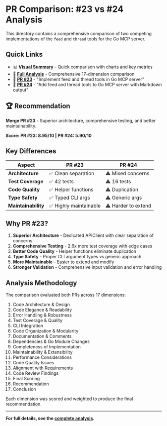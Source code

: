 # PR Comparison: #23 vs #24 Analysis

This directory contains a comprehensive comparison of two competing implementations of the `feed` and `thread` tools for the Go MCP server.

## Quick Links

- 📊 **[Visual Summary](./docs/pr-comparison-summary.md)** - Quick comparison with charts and key metrics
- 📝 **[Full Analysis](./docs/pr-comparison-23-vs-24.md)** - Comprehensive 17-dimension comparison
- 🔗 **[PR #23](https://github.com/oyin-bo/autoreply/pull/23)** - "Implement feed and thread tools in Go MCP server"
- 🔗 **[PR #24](https://github.com/oyin-bo/autoreply/pull/24)** - "Add feed and thread tools to Go MCP server with Markdown output"

## 🏆 Recommendation

**Merge PR #23** - Superior architecture, comprehensive testing, and better maintainability.

**Score: PR #23: 8.95/10 | PR #24: 5.90/10**

## Key Differences

| Aspect | PR #23 | PR #24 |
|--------|--------|--------|
| **Architecture** | ✅ Clean separation | ⚠️ Mixed concerns |
| **Test Coverage** | ✅ 42 tests | ⚠️ 16 tests |
| **Code Quality** | ✅ Helper functions | ⚠️ Duplication |
| **Type Safety** | ✅ Typed CLI args | ⚠️ Generic args |
| **Maintainability** | ✅ Highly maintainable | ⚠️ Harder to extend |

## Why PR #23?

1. **Superior Architecture** - Dedicated APIClient with clear separation of concerns
2. **Comprehensive Testing** - 2.6x more test coverage with edge cases
3. **Better Code Quality** - Helper functions eliminate duplication
4. **Type Safety** - Proper CLI argument types vs generic approach
5. **More Maintainable** - Easier to extend and modify
6. **Stronger Validation** - Comprehensive input validation and error handling

## Analysis Methodology

The comparison evaluated both PRs across 17 dimensions:
1. Code Architecture & Design
2. Code Elegance & Readability
3. Error Handling & Robustness
4. Test Coverage & Quality
5. CLI Integration
6. Code Organization & Modularity
7. Documentation & Comments
8. Dependencies & Go Module Changes
9. Completeness of Implementation
10. Maintainability & Extensibility
11. Performance Considerations
12. Code Quality Issues
13. Alignment with Requirements
14. Code Review Findings
15. Final Scoring
16. Recommendation
17. Conclusion

Each dimension was scored and weighted to produce the final recommendation.

---

**For full details, see the [complete analysis](./docs/pr-comparison-23-vs-24.md).**
